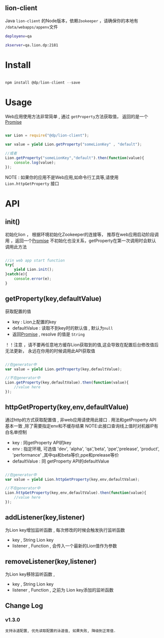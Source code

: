 ## lion-client

Java `lion-client` 的Node版本，依赖`Zookeeper` ，请确保你的本地有 `/data/webapps/appenv`文件

```bash
deployenv=qa

zkserver=qa.lion.dp:2181
```

# Install

```javascript 

npm install @dp/lion-client --save

```

# Usage

Web应用使用方法非常简单 , 通过 `getProperty`方法获取值， 返回的是一个 [Promise](https://developer.mozilla.org/en-US/docs/Web/JavaScript/Reference/Global_Objects/Promise)

```javascript 

var Lion = require("@dp/lion-client");

var value = yield Lion.getProperty("someLionKey" , "default");

//或者
Lion.getProperty("someLionKey","default").then(function(value){
    console.log(value);
});

```

NOTE : 如果你的应用不是Web应用,如命令行工具等,请使用 `Lion.httpGetProperty` 接口

# API

## init()

初始化lion ， 根据环境初始化Zookeeper的连接等， 推荐在web应用启动阶段调用 ，返回一个[Promise](https://developer.mozilla.org/en-US/docs/Web/JavaScript/Reference/Global_Objects/Promise)
不初始化也没关系，getProperty在第一次调用时会默认调用此方法

```javascript

//in web app start function
try{
    yield Lion.init();
}catch(e){
    console.error(e);
}

```


## getProperty(key,defaultValue)

获取配置的值

- key : Lion上配置的key
- defaultValue : 读取不到key时的默认值 , 默认为`null`
- 返回[Promise](https://developer.mozilla.org/en-US/docs/Web/JavaScript/Reference/Global_Objects/Promise) , resolve 的值是 `String` 

！！注意 ，请不要再任意地方缓存Lion获取到的值,这会导致在配置后台修改值后无法更新， 永远在你用的时候调用此API获取值

```javascript

//在generator中
var value = yield Lion.getProperty(key,defaultValue);

//不在generator中
Lion.getProperty(key,defaultValue).then(function(value){
    //value here
});


```

## httpGetProperty(key,env,defaultValue)

通过http的方式获取配置值 , 非web应用请使用此接口 . 用法和getProperty API基本一致 ,除了需要指定env和不缓存结果
NOTE:此接口查询线上值时对机器IP有白名单控制


- key : 同getProperty API的key
- env : 指定环境, 可选值 'dev', 'alpha', 'qa','beta', 'ppe','prelease', 'product', 'performance' ,其中qa和beta等价,ppe和prelease等价
- defaultValue : 同 getProperty API的defaultValue
 

```javascript

//在generator中
var value = yield Lion.httpGetProperty(key,env,defaultValue);

//不在generator中
Lion.httpGetProperty(key,env,defaultValue).then(function(value){
    //value here
});


```

## addListener(key,listener)

为Lion key增加监听函数 , 每次修改的时候会触发执行监听函数

- key , String  Lion key
- listener , Function , 会传入一个最新的Lion值作为参数

## removeListener(key,listener)

为Lion key移除监听函数 , 

- key , String  Lion key
- listener , Function , 之前为 Lion key添加的监听函数

## Change Log

### v1.3.0 
    
    支持泳道配置, 优先读取配置的泳道值, 如果失败, 降级到正常值.
